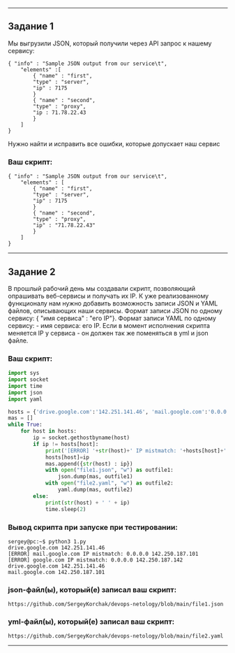 ------

## Задание 1

Мы выгрузили JSON, который получили через API запрос к нашему сервису:
```
{ "info" : "Sample JSON output from our service\t",
    "elements" :[
        { "name" : "first",
        "type" : "server",
        "ip" : 7175 
        }
        { "name" : "second",
        "type" : "proxy",
        "ip : 71.78.22.43
        }
    ]
}
```

Нужно найти и исправить все ошибки, которые допускает наш сервис

### Ваш скрипт:
```
{ "info" : "Sample JSON output from our service\t",
    "elements" : [
        { "name" : "first",
        "type" : "server",
        "ip" : 7175 
        }
        { "name" : "second",
        "type" : "proxy",
        "ip" : "71.78.22.43"
        }
    ]
}
```

------

## Задание 2

В прошлый рабочий день мы создавали скрипт, позволяющий опрашивать веб-сервисы и получать их IP. К уже реализованному функционалу нам нужно добавить возможность записи JSON и YAML файлов, описывающих наши сервисы. Формат записи JSON по одному сервису: { "имя сервиса" : "его IP"}. Формат записи YAML по одному сервису: - имя сервиса: его IP. Если в момент исполнения скрипта меняется IP у сервиса - он должен так же поменяться в yml и json файле.

### Ваш скрипт:
```python
import sys
import socket
import time
import json
import yaml

hosts = {'drive.google.com':'142.251.141.46', 'mail.google.com':'0.0.0.0', 'google.com':'0.0.0.0'}
mas = []
while True:
    for host in hosts:
        ip = socket.gethostbyname(host)
        if ip != hosts[host]:
            print('[ERROR] '+str(host)+' IP mistmatch: '+hosts[host]+' '+ip)
            hosts[host]=ip
            mas.append({str(host) : ip})
            with open("file1.json", "w") as outfile1:
            	json.dump(mas, outfile1)
            with open("file2.yaml", "w") as outfile2:
            	yaml.dump(mas, outfile2)
        else:
            print(str(host) + ' ' + ip)
            time.sleep(2)
```

### Вывод скрипта при запуске при тестировании:
```
sergey@pc:~$ python3 1.py
drive.google.com 142.251.141.46
[ERROR] mail.google.com IP mistmatch: 0.0.0.0 142.250.187.101
[ERROR] google.com IP mistmatch: 0.0.0.0 142.250.187.142
drive.google.com 142.251.141.46
mail.google.com 142.250.187.101
```

### json-файл(ы), который(е) записал ваш скрипт:
```
https://github.com/SergeyKorchak/devops-netology/blob/main/file1.json
```

### yml-файл(ы), который(е) записал ваш скрипт:
```
https://github.com/SergeyKorchak/devops-netology/blob/main/file2.yaml
```

------
